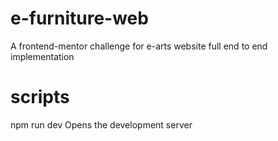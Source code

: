 # e-furniture-web
A frontend-mentor challenge for e-arts website full end to end implementation
# scripts
npm run dev 
Opens the development server 
